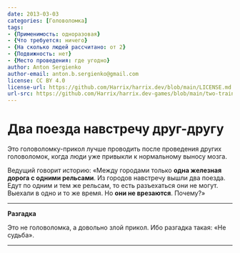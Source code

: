 ```yaml
---
date: 2013-03-03
categories: [Головоломка]
tags:
- {Применимость: одноразовая}
- {Что требуется: ничего}
- {На сколько людей рассчитано: от 2}
- {Подвижность: нет}
- {Место проведения: где угодно}
author: Anton Sergienko
author-email: anton.b.sergienko@gmail.com
license: CC BY 4.0
license-url: https://github.com/Harrix/harrix.dev/blob/main/LICENSE.md
url-src: https://github.com/Harrix/harrix.dev-games/blob/main/two-trains-towards-each-other/two-trains-towards-each-other.md
---
```


# Два поезда навстречу друг-другу

Это головоломку-прикол лучше проводить после проведения других головоломок, когда люди уже привыкли к нормальному выносу мозга.

Ведущий говорит историю: «Между городами только **одна железная дорога с одними рельсами**. Из городов навстречу вышли два поезда. Едут по одним и тем же рельсам, то есть разъехаться они не могут. Выехали в одно и то же время. Но **они не врезаются**. Почему?»

---

**Разгадка** <!-- !details -->

Это не головоломка, а довольно злой прикол. Ибо разгадка такая: «Не судьба».

---
